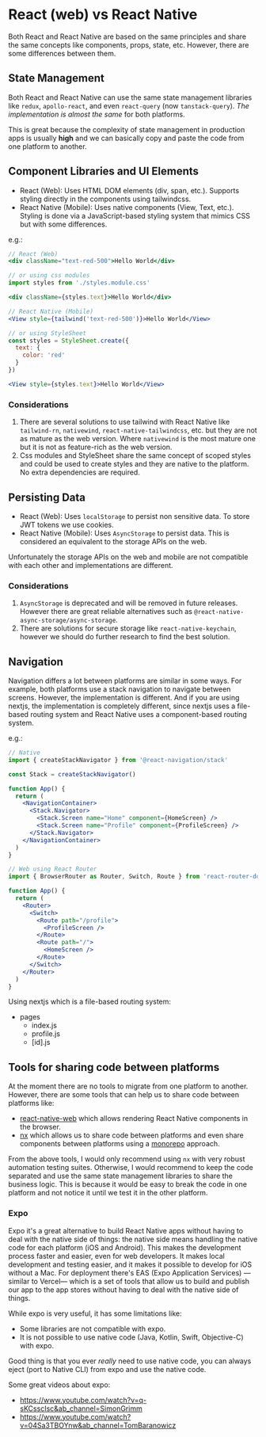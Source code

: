 # React (web) vs React Native

Both React and React Native are based on the same principles and share the same concepts like components, props, state, etc. However, there are some differences between them.

## State Management

Both React and React Native can use the same state management libraries like `redux`, `apollo-react`, and even `react-query` (now `tanstack-query`). _The implementation is almost the same_ for both platforms.

This is great because the complexity of state management in production apps is usually __high__ and we can basically copy and paste the code from one platform to another.

## Component Libraries and UI Elements

- React (Web): Uses HTML DOM elements (div, span, etc.). Supports styling directly in the components using tailwindcss.
- React Native (Mobile): Uses native components (View, Text, etc.). Styling is done via a JavaScript-based styling system that mimics CSS but with some differences.

e.g.:

```jsx
// React (Web)
<div className="text-red-500">Hello World</div>

// or using css modules
import styles from './styles.module.css'

<div className={styles.text}>Hello World</div>

// React Native (Mobile)
<View style={tailwind('text-red-500')}>Hello World</View>

// or using StyleSheet
const styles = StyleSheet.create({
  text: {
    color: 'red'
  }
})

<View style={styles.text}>Hello World</View>
```

### Considerations

1. There are several solutions to use tailwind with React Native like `tailwind-rn`, `nativewind`, `react-native-tailwindcss`, etc. but they are not as mature as the web version. Where `nativewind` is the most mature one but it is not as feature-rich as the web version.
2. Css modules and StyleSheet share the same concept of scoped styles and could be used to create styles and they are native to the platform. No extra dependencies are required.

## Persisting Data

- React (Web): Uses `localStorage` to persist non sensitive data. To store JWT tokens we use cookies.
- React Native (Mobile): Uses `AsyncStorage` to persist data. This is considered an equivalent to the storage APIs on the web.

Unfortunately the storage APIs on the web and mobile are not compatible with each other and implementations are different.

### Considerations

1. `AsyncStorage` is deprecated and will be removed in future releases. However there are great reliable alternatives such as `@react-native-async-storage/async-storage`.
2. There are solutions for secure storage like `react-native-keychain`, however we should do further research to find the best solution.

## Navigation
Navigation differs a lot between platforms are similar in some ways. For example, both platforms use a stack navigation to navigate between screens. However, the implementation is different. And if you are using nextjs, the implementation is completely different, since nextjs uses a file-based routing system and React Native uses a component-based routing system.

e.g.:

```jsx
// Native
import { createStackNavigator } from '@react-navigation/stack'

const Stack = createStackNavigator()

function App() {
  return (
    <NavigationContainer>
      <Stack.Navigator>
        <Stack.Screen name="Home" component={HomeScreen} />
        <Stack.Screen name="Profile" component={ProfileScreen} />
      </Stack.Navigator>
    </NavigationContainer>
  )
}
```

```jsx
// Web using React Router
import { BrowserRouter as Router, Switch, Route } from 'react-router-dom'

function App() {
  return (
    <Router>
      <Switch>
        <Route path="/profile">
          <ProfileScreen />
        </Route>
        <Route path="/">
          <HomeScreen />
        </Route>
      </Switch>
    </Router>
  )
}
```

Using nextjs which is a file-based routing system:

- pages
  - index.js
  - profile.js
  - [id].js

## Tools for sharing code between platforms

At the moment there are no tools to migrate from one platform to another. However, there are some tools that can help us to share code between platforms like:

- [react-native-web](https://www.npmjs.com/package/react-native-web) which allows rendering React Native components in the browser.
- [nx](https://nx.dev/) which allows us to share code between platforms and even share components between platforms using a [monorepo](https://docs.expo.dev/guides/monorepos/) approach.

From the above tools, I would only recommend using `nx` with very robust automation testing suites. Otherwise, I would recommend to keep the code separated and use the same state management libraries to share the business logic. This is because it would be easy to break the code in one platform and not notice it until we test it in the other platform.

### Expo

Expo it's a great alternative to build React Native apps without having to deal with the native side of things: the native side means handling the native code for each platform (iOS and Android). This makes the development process faster and easier, even for web developers. It makes local development and testing easier, and it makes it possible to develop for iOS without a Mac.  For deployment there's EAS (Expo Application Services) —similar to Vercel— which is a set of tools that allow us to build and publish our app to the app stores without having to deal with the native side of things.

While expo is very useful, it has some limitations like: 

- Some libraries are not compatible with expo.
- It is not possible to use native code (Java, Kotlin, Swift, Objective-C) with expo.

Good thing is that you ever _really_ need to use native code, you can always eject (port to Native CLI) from expo and use the native code.

Some great videos about expo:
- https://www.youtube.com/watch?v=q-sKCsscIsc&ab_channel=SimonGrimm
- https://www.youtube.com/watch?v=04Sa3TBOYnw&ab_channel=TomBaranowicz
